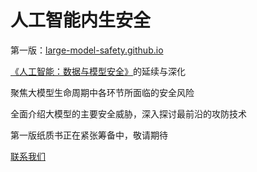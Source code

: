 # 人工智能内生安全

第一版：[large-model-safety.github.io](https://large-model-safety.github.io/)

[《人工智能：数据与模型安全》](https://ai-data-model-safety.github.io/)的延续与深化

聚焦大模型生命周期中各环节所面临的安全风险

全面介绍大模型的主要安全威胁，深入探讨最前沿的攻防技术

第一版纸质书正在紧张筹备中，敬请期待

[联系我们](mailto:xingjunma@fudan.edu.cn)
